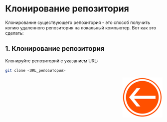 # Клонирование репозитория

Клонирование существующего репозитория - это способ получить копию удаленного репозитория на локальный компьютер. Вот как это сделать:

## 1. Клонирование репозитория

Клонируйте репозиторий с указанием URL:

```bash
git clone <URL_репозитория>
```

<div style="text-align: right;">

  [![Перейти к основному файлу](../img/Back-button.png)](../README.md)

</div>